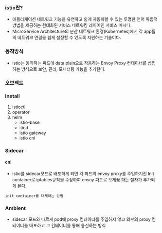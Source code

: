 ### istio란?
- 애플리케이션 네트워크 기능을 유연하고 쉽게 자동화할 수 있는 투명한 언어 독립적 방법을 제공하는 현대화된 서비스 네트워킹 레이어인 서비스 메시다.
- MicroService Architecture의 분산 네트워크 환경(Kubernetes)에서 각 app들의 네트워크 연결을 쉽게 설정할 수 있도록 지원하는 기술이다.

### 동작방식
- istio는 동작하는 파드에 data plain으로 작동하는 Envoy Proxy 컨테이너를 삽입하는 방식으로 보안, 관리, 모니터링 기능을 추가한다.

### 오브젝트

### install

1. istioctl
2. operator
3. helm
   - istio-base
   - itiod
   - istio gateway
   - istio cni

### Sidecar 

#### cni
- istio를 sidecar모드로 배포하게 되면 각 파드의 envoy proxy를 주입하기전 Init container로 iptables규칙을 수정하여 envoy 파드로 오게끔 하는 절차가 추가되게 된다.

`init container를 대체하는 방법`

### Ambient
- sidecar 모드와 다르게 pod에 proxy 컨테이너를 주입하지 않고 외부의 proxy 컨테이너를 배포하고 그 컨테이너를 통해 통신하는 방식

